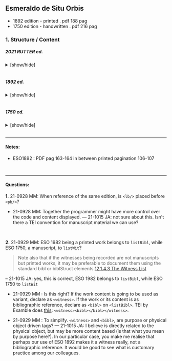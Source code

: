 ## Esmeraldo de Situ Orbis

- 1892 edition - printed . pdf 188 pag
- 1750 edition - handwritten . pdf 216 pag

### 1. Structure / Content

##### 2021 RUTTER ed.  
<details><summary>[show/hide]</summary>

- front  
- body  
- back  
</details>
<br/>

##### 1892 ed.
<details><summary>[show/hide]</summary>

- front <!-- TODO MM: verificar termos tags do <front> -->

  - [ ] cover
  - [ ] titlepage
  - [ ] titlepage 2
  - [ ] aknowledge
  - [ ] preliminar news
  - [ ] documents
  - [ ] table of contents
  - [ ] prologue

- body

  - [ ] first book . 33 chapters
  - [ ] second book . 1 intro + 11 chapters
  - [ ] third book . 1 intro + 9 chapters
  - [ ] fourth book . 1 intro + 6 chapters

- back

  - [ ] notes
  - [ ] personalities and geopgraphy index
  - [ ] index

</details>
<br/>

##### 1750 ed.  
<details><summary>[show/hide]</summary>

- front  
- body  
- back  
</details>
<br/>

---

#### Notes:

- ESO1892 : PDF pag 163-164 in between printed pagination 106-107

<!-- TODO MM : create diferente file for: snippets | markdown | regex | TODO -->

<br/>

---
#### Questions:
__1.__ 21-0928 MM: When reference of the same edition, is `<lb/>` placed before `<pb/>`?
- 21-0928 MM: Together the programmer might have more control over the code and content displayed.
— 21-1015 JA: not sure about this. Isn't there a TEI convention for manuscript material we can use?
<br/>

__2.__ 21-0929 MM: ESO 1982 being a printed work belongs to `listBibl`, while ESO 1750, a manuscript, to `listWit`?
> Note also that if the witnesses being recorded are not manuscripts but printed works, it may be preferable to document them using the standard bibl or biblStruct elements
> [12.1.4.3 The Witness List](https://tei-c.org/release/doc/tei-p5-doc/en/html/TC.html#TCAPWL)
 
– 21-1015 JA: yes, this is correct, ESO 1982 belongs to `listBibl`, while ESO 1750 to `listWit`

- 21-0929 MM : Is this right? If the work content is going to be used as variant, declare as `<witness>`. If the work or its content is as bibliographic reference, declare as `<bibl>` on `<listBibl>`. TEI by Examble does [this](https://teibyexample.org/tutorials/TBED07v00.htm?target=listWit#listWit): `<witness><bibl></bibl></witness>`.

- 21-0929 MM : To simplify. `<witness>` and `<bibl>`, are purpose or physical object driven tags?
— 21-1015 JA: I believe <witness> is directly related to the physical object, but <bibl> may be more content based (is that what you mean by purpose here?). In our particular case, you make me realise that perhaps our use of ESO 1892 makes it a witness really, not a bibliographic reference. It would be good to see what is customary practice among our colleagues.

<br/>
